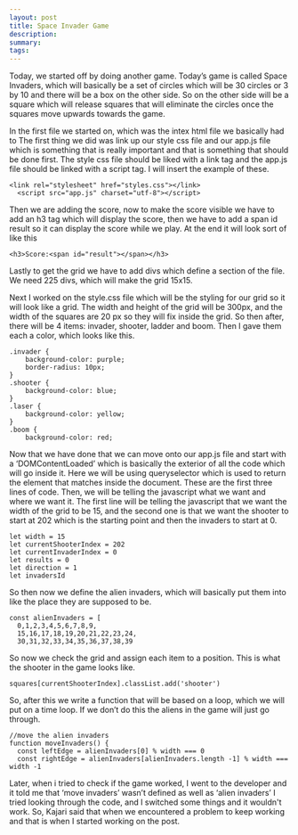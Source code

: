 ```yaml
---
layout: post
title: Space Invader Game
description: 
summary: 
tags: 
---
```

Today, we started off by doing another game. Today’s game is called Space Invaders, which will basically be a set of circles  which will be 30 circles or 3 by 10 and there will be a box on the other side. So on the other side will be a square which will release squares that will eliminate the circles once the squares move upwards towards the game.

In the first file we started on, which was the intex html file we basically had to
The first thing we did was link up our style css file and our app.js file which is something that is really important and that is something that should be done first. The style css file should be liked with a link tag and the app.js file should be linked with a script tag. I will insert the example of these.
```
<link rel="stylesheet" href="styles.css"></link>
  <script src="app.js" charset="utf-8"></script>
```
Then we are adding the score, now to make the score visible we have to add an h3 tag which will display the score, then we have to add a span id result so it can display the score while we play. At the end it will look sort of like this
```
<h3>Score:<span id="result"></span></h3>
```
Lastly to get the grid we have to add divs which define a section of the file. We need 225 divs, which will make the grid 15x15. 

Next I worked on the style.css file which will be the styling for our grid so it will look like a grid.
The width and height of the grid will be 300px, and the width of the squares are 20 px so they will fix inside the grid. So then after, there will be 4 items: invader, shooter, ladder and boom. Then I gave them each a color, which looks like this.
```
.invader {
	background-color: purple;
	border-radius: 10px;
}
.shooter {
	background-color: blue;
}
.laser {
	background-color: yellow;
}
.boom {
	background-color: red;
```
Now that we have done that we can move onto our app.js file and start with a ‘DOMContentLoaded’ which is basically the exterior of all the code which will go inside it. Here we will be using queryselector which is used to return the element that matches inside the document. These are the first three lines of code. Then, we will be telling the javascript what we want and where we want it. The first line will be telling the javascript that we want the width of the grid to be 15, and the second one is that we want the shooter to start at 202 which is the starting point and then the invaders to start at 0.
```const resultsDisplay = document.querySelector('#results')
let width = 15
let currentShooterIndex = 202
let currentInvaderIndex = 0
let results = 0
let direction = 1
let invadersId
```
So then now we define the alien invaders, which will basically put them into like the place they are supposed to be.
```
const alienInvaders = [
  0,1,2,3,4,5,6,7,8,9,
  15,16,17,18,19,20,21,22,23,24,
  30,31,32,33,34,35,36,37,38,39
```
So now we check the grid and assign each item to a position. This is what the shooter in the game looks like. 
```
squares[currentShooterIndex].classList.add('shooter')
```
So, after this we write a function that will be based on a loop, which we will put on a time loop. If we don’t do this the aliens in the game will just go through.
```
//move the alien invaders
function moveInvaders() {
  const leftEdge = alienInvaders[0] % width === 0 
  const rightEdge = alienInvaders[alienInvaders.length -1] % width === width -1
 ```
Later, when i tried to check if the game worked, I went to the developer and it told me that ‘move invaders’ wasn’t defined as well as ‘alien invaders’ I tried looking through the code, and I switched some things and it wouldn't work. So, Kajari said that when we encountered a problem to keep working and that is when I started working on the post. 
